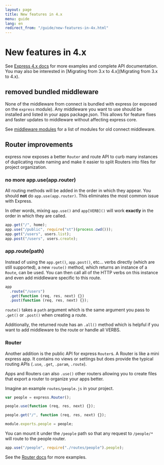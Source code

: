 ```yaml
---
layout: page
title: New features in 4.x
menu: guide
lang: en
redirect_from: "/guide/new-features-in-4x.html"
---
```

# New features in 4.x

See [Express 4.x docs](http://expressjs.com/4x/api.html) for more examples and complete API documentation. You may also be interested in \[Migrating from 3.x to 4.x\](Migrating from 3.x to 4.x).

## removed bundled middleware

None of the middleware from connect is bundled with express (or exposed on the `express` module). Any middleware you want to use should be installed and listed in your apps package.json. This allows for feature fixes and faster updates to middleware without affecting express core.

See [middleware modules](https://github.com/senchalabs/connect#middleware) for a list of modules for old connect middleware.

## Router improvements

express now exposes a better `Router` and route API to curb many instances of duplicating route naming and make it easier to split Routers into files for project organization.

### no more app.use(app.router)

All routing methods will be added in the order in which they appear. You should **not** do `app.use(app.router)`. This eliminates the most common issue with Express.

In other words, mixing `app.use()` and `app[VERB]()` will work **exactly** in the order in which they are called.

```js
app.get("/", home);
app.use("/public", require("st")(process.cwd()));
app.get("/users", users.list);
app.post("/users", users.create);
```

### app.route(path)

Instead of using the `app.get()`, `app.post()`, etc... verbs directly (which are still supported), a new `route()` method, which returns an instance of a `Route`, can be used. You can then call all of the HTTP verbs on this instance and even add middleware specific to this route.

```js
app
  .route("/users")
  .get(function (req, res, next) {})
  .post(function (req, res, next) {});
```

`route()` takes a `path` argument which is the same argument you pass to `.get()` or `.post()` when creating a route.

Additionally, the returned route has an `.all()` method which is helpful if you want to add middleware to the route or handle all VERBS.

### Router

Another addition is the public API for express `Router`s. A Router is like a mini express app. It contains no views or settings but does provide the typical routing APIs (`.use`, `.get`, `.param`, `.route`).

Apps and Routers can also `.use()` other routers allowing you to create files that export a router to organize your apps better.

Imagine an example `routes/people.js` in your project.

```js
var people = express.Router();

people.use(function (req, res, next) {});

people.get("/", function (req, res, next) {});

module.exports.people = people;
```

You can mount it under the `/people` path so that any request to `/people/*` will route to the people router.

```js
app.use("/people", require("./routes/people").people);
```

See the [Router docs](http://expressjs.com/4x/api.html#router) for more examples.
